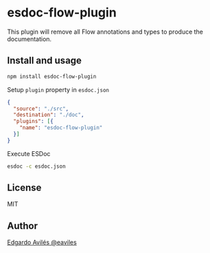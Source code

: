 # esdoc-flow-plugin

This plugin will remove all Flow annotations and types to produce the documentation.

## Install and usage

```sh
npm install esdoc-flow-plugin
```

Setup ``plugin`` property in ``esdoc.json``

```json
{
  "source": "./src",
  "destination": "./doc",
  "plugins": [{
    "name": "esdoc-flow-plugin"
  }]
}
```

Execute ESDoc

```sh
esdoc -c esdoc.json
```

## License

MIT

## Author

[Edgardo Avilés @eaviles](https://twitter.com/eaviles)
